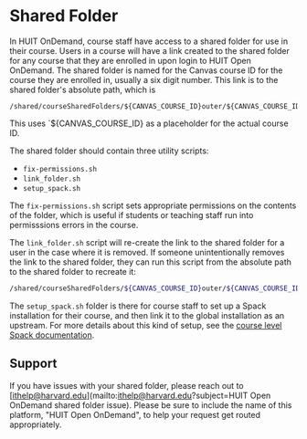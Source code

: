 # Shared Folder

In HUIT OnDemand, course staff have access to a shared folder for use in their
course. Users in a course will have a link created to the shared folder for any
course that they are enrolled in upon login to HUIT Open OnDemand. The shared
folder is named for the Canvas course ID for the course they are enrolled in,
usually a six digit number. This link is to the shared folder's absolute path,
which is

```
/shared/courseSharedFolders/${CANVAS_COURSE_ID}outer/${CANVAS_COURSE_ID}
```

This uses `${CANVAS_COURSE_ID} as a placeholder for the actual course ID.

The shared folder should contain three utility scripts:

- `fix-permissions.sh`
- `link_folder.sh`
- `setup_spack.sh`

The `fix-permissions.sh` script sets appropriate permissions on the contents of
the folder, which is useful if students or teaching staff run into permisssions
errors in the course.

The `link_folder.sh` script will re-create the link to the shared folder for a
user in the case where it is removed. If someone unintentionally removes the
link to the shared folder, they can run this script from the absolute path to
the shared folder to recreate it:

```bash
/shared/courseSharedFolders/${CANVAS_COURSE_ID}outer/${CANVAS_COURSE_ID}/link_folder.sh
```

The `setup_spack.sh` folder is there for course staff to set up a Spack
installation for their course, and then link it to the global installation as an
upstream. For more details about this kind of setup, see the [course level Spack
documentation](spack-course-shared.md).

## Support

If you have issues with your shared folder, please reach out to
[ithelp@harvard.edu](mailto:ithelp@harvard.edu?subject=HUIT Open OnDemand shared
folder issue). Please be sure to include the name of this platform, "HUIT Open
OnDemand", to help your request get routed appropriately.
